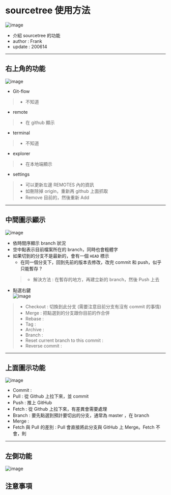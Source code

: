 # sourcetree 使用方法
![image](https://github.com/Frank0321/desktop-tutorial/blob/master/sourcetree_png/%E6%95%B4%E9%AB%94%E5%9C%96%E7%A4%BA.png)
- 介紹 sourcetree 的功能
- author : Frank
- update : 200614
---
## 右上角的功能
![image](https://github.com/Frank0321/desktop-tutorial/blob/master/sourcetree_png/%E5%8F%B3%E4%B8%8A%E8%A7%92%E5%8A%9F%E8%83%BD.png)
- Git-flow
> - 不知道
- remote
> - 在 github 顯示
- terminal
> - 不知道
- explorer
> - 在本地端顯示
- settings
> - 可以更新左邊 REMOTES 內的資訊
> - 如刪除掉 origin，重新再 github 上面抓取
> - Remove 目前的，然後重新 Add
---
## 中間圖示顯示
![image](https://github.com/Frank0321/desktop-tutorial/blob/master/sourcetree_png/%E4%B8%AD%E9%96%93%E5%9C%96%E7%A4%BA%E9%A1%AF%E7%A4%BA.png)
- 依時間序顯示 branch 狀況
- 空中點表示目前檔案所在的 branch，同時也會粗體字
- 如果切到的分支不是最新的，會有一個 `HEAD` 標示
  - 在同一個分支下，回到先前的版本去修改，改完 commit 和 push，似乎只能暫存 ?
  >  - 解決方法 : 在暫存的地方，再建立新的 branch，然後 Push 上去
- 點選右鍵
<br>![image](https://github.com/Frank0321/desktop-tutorial/blob/master/sourcetree_png/%E4%B8%AD%E9%96%93branch%E5%8F%B3%E9%8D%B5.png)</br>
> - Checkout : 切換到此分支 (需要注意目前分支有沒有 commit 的事情)
> - Merge : 把點選到的分支跟你目前的作合併
> - Rebase :
> - Tag :
> - Archive :
> - Branch :
> - Reset current branch to this commit : 
> - Reverse commit :
---
## 上面圖示功能
![image](https://github.com/Frank0321/desktop-tutorial/blob/master/sourcetree_png/%E4%B8%8A%E9%9D%A2%E5%9C%96%E7%A4%BA%E5%8A%9F%E8%83%BD.png)
- Commit : 
- Pull : 從 Github 上拉下來，並 commit
- Push : 推上 GitHub
- Fetch : 從 Github 上拉下來，有差異會需要處理 
- Branch : 要先點選到預計要切出的分支，通常為 master ，在 branch
- Merge :
- Fetch 與 Pull 的差別 : Pull 會直接將此分支與 GitHub 上 Merge。Fetch 不會，則 
---
## 左側功能
![image](https://github.com/Frank0321/desktop-tutorial/blob/master/sourcetree_png/%E5%B7%A6%E5%81%B4%E5%8A%9F%E8%83%BD.png)

## 注意事項

> 

